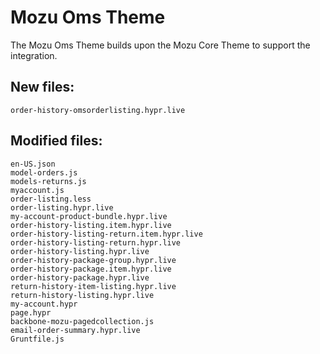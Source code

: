 ﻿# Mozu Oms Theme

The Mozu Oms Theme builds upon the Mozu Core Theme to support the integration.

## New files:
    order-history-omsorderlisting.hypr.live

## Modified files:
    en-US.json
    model-orders.js
    models-returns.js
    myaccount.js
    order-listing.less
    order-listing.hypr.live
    my-account-product-bundle.hypr.live
    order-history-listing.item.hypr.live
    order-history-listing-return.item.hypr.live
    order-history-listing-return.hypr.live
    order-history-listing.hypr.live
    order-history-package-group.hypr.live
    order-history-package.item.hypr.live
    order-history-package.hypr.live
    return-history-item-listing.hypr.live
    return-history-listing.hypr.live
    my-account.hypr
    page.hypr
    backbone-mozu-pagedcollection.js
    email-order-summary.hypr.live
    Gruntfile.js

